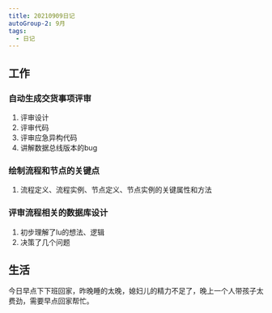 ```yaml
---
title: 20210909日记
autoGroup-2: 9月
tags:
  - 日记
---
```

## 工作
### 自动生成交货事项评审
1. 评审设计
2. 评审代码
3. 评审应急异构代码
4. 讲解数据总线版本的bug

### 绘制流程和节点的关键点
1. 流程定义、流程实例、节点定义、节点实例的关键属性和方法

### 评审流程相关的数据库设计
1. 初步理解了lu的想法、逻辑
2. 决策了几个问题

## 生活
今日早点下下班回家，昨晚睡的太晚，媳妇儿的精力不足了，晚上一个人带孩子太费劲，需要早点回家帮忙。




